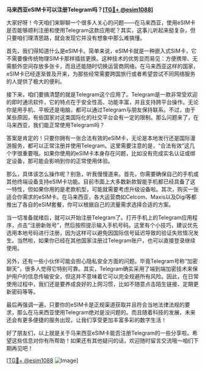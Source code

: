 **马来西亚eSIM卡可以注册Telegram吗？[[TG💪+ @esim1088](https://t.me/s/esim1088)]**

大家好呀！今天咱们来聊聊一个很多人关心的问题——在马来西亚，使用eSIM卡是否能够顺利注册和使用Telegram这款应用呢？其实，这事儿听起来挺复杂，但只要咱们理清思路，就会发现它并没有想象中那么难搞懂。

首先，我们得知道什么是eSIM卡。简单来说，eSIM卡就是一种嵌入式SIM卡，它不需要像传统物理SIM卡那样插拔更换。这种技术的优势显而易见：方便携带、无需额外空间存放多张卡，而且还能随时切换运营商网络。在马来西亚这样的国家，eSIM卡已经逐渐普及开来，为那些经常需要跨国旅行或者希望尝试不同网络服务的人提供了极大的便利。

接下来，咱们要搞清楚的就是Telegram这个应用了。Telegram是一款非常受欢迎的即时通讯软件，它的特点在于安全性高、功能丰富，并且支持跨平台操作。无论你是用手机、平板还是电脑，都可以通过Telegram与朋友保持联系。不过，由于某些原因，有些国家对这类国际化的社交平台会有一定的限制。那么问题来了，在马来西亚，我们能正常使用Telegram吗？

答案是肯定的！只要你拥有一张合法有效的eSIM卡，无论是本地发行还是国际漫游服务，都可以正常注册并使用Telegram。这里需要注意的是，“合法有效”这几个字很重要哦。如果你使用的eSIM卡本身存在问题，比如没有完成实名认证或绑定设备，那可能会影响到你的正常使用体验。

那么，具体该怎么操作呢？别急，听我慢慢道来。首先，你需要确保自己的手机或其他终端设备支持eSIM卡功能。目前市面上大多数新款智能手机都已经具备了这一特性，但如果你用的是老款机型，可能就需要考虑升级设备啦。其次，购买一张适合你需求的eSIM卡。在马来西亚，各大运营商如Celcom、Maxis以及Digi等都推出了各自的eSIM套餐，你可以根据自己的流量需求选择合适的方案。

当一切准备就绪后，就可以开始注册Telegram了。打开手机上的Telegram应用程序，点击“注册新账号”，然后按照提示输入手机号码。这里有个小技巧，建议优先选用本地号码进行注册，因为这样可以避免因国际信号延迟导致的验证失败情况发生。当然啦，如果你已经在其他国家注册过Telegram账户，也可以直接登录继续使用。

另外，还有一些小伙伴可能会担心隐私安全方面的问题。毕竟Telegram号称“加密聊天”，很多人觉得它特别可靠。其实，Telegram确实采用了端到端加密技术来保护用户的信息传输安全，但这并不意味着它可以完全规避所有风险。因此，在日常使用过程中，我们还是要养成良好的上网习惯，比如不随意点击陌生链接、定期更新密码等等。

最后再强调一遍，只要你的eSIM卡是正规渠道获取并且符合当地法律法规的要求，那么在马来西亚使用Telegram绝对是没问题的。而且随着科技的发展，未来还会有更多便捷的服务出现，让我们享受更加丰富多彩的数字生活！

好了朋友们，以上就是关于马来西亚eSIM卡能否注册Telegram的一些分享啦。希望这些信息对你有所帮助！如果还有其他疑问的话，欢迎随时留言交流哦～咱们下期再见吧！

[[TG💪+ @esim1088](https://t.me/s/esim1088) ![Image](https://i.postimg.cc/4NQfJmqS/Snipaste-2025-05-13-00-14-12.png)]
